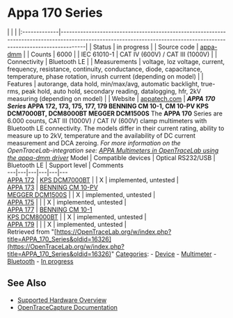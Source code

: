 # Appa 170 Series

| | | |:-------------|---------------------------------------------------------------------------------------------------------------------------------------------------------------------| | Status | in progress | | Source code | [appa-dmm](http://github.com/OpenTraceLab/?p=OpenTraceCapture.git;a=tree;f=src/hardware/appa-dmm) | | Counts | 6000 | | IEC 61010-1 | CAT IV (600V) / CAT III (1000V) | | Connectivity | Bluetooth LE | | Measurements | voltage, loz voltage, current, frequency, resistance, continuity, conductance, diode, capacitance, temperature, phase rotation, inrush current (depending on model) | | Features | autorange, data hold, min/max/avg, automatic backlight, true-rms, peak hold, auto hold, secondary reading, datalogging, hfr, 2kV measuring (depending on model) | | Website | [appatech.com](http://www.appatech.com/en/product-c162925/APPA-170-Series.html) | **_APPA 170 Series_ APPA 172, 173, 175, 177, 179 BENNING CM 10-1, CM 10-PV KPS DCM7000BT, DCM8000BT MEGGER DCM1500S** The **APPA 170** Series are 6.000 counts, CAT III (1000V) / CAT IV (600V) clamp multimeters with Bluetooth LE connectivity. The models differ in their current rating, ability to measure up to 2kV, temperature and the availability of DC current measurement and DCA zeroing. *For more information on the OpenTraceLab-integration see: [APPA Multimeters in OpenTraceLab using the appa-dmm driver](APPA_Multimeters.html "APPA Multimeters")*  Model | Compatible devices | Optical RS232/USB | Bluetooth LE | Support level | Comments  
---|---|---|---|---|---  
[APPA 172](http://www.appatech.com/en/product-651896/APPA-170-SERIES-CLAMP-MULTIMETERS-APPA-172.html) | [KPS DCM7000BT](https://kps-intl.com/na/en/product-list/content/d345367cdF6A) |  | X | implemented, untested |   
[APPA 173](http://www.appatech.com/en/product-651899/APPA-170-SERIES-CLAMP-MULTIMETERS-APPA-173.html) | [BENNING CM 10-PV](https://www.benning.de/products-en/testing-measuring-and-safety-equipment/current-clamp-multimeter/benning-cm-10-pv.html)  
[MEGGER DCM1500S](https://megger.com/solar-clamp-meter-dcm1500s-5) |  | X | implemented, untested |   
[APPA 175](http://www.appatech.com/en/product-651903/APPA-170-SERIES-CLAMP-MULTIMETERS-APPA-175.html) |  |  | X | implemented, untested |   
[APPA 177](http://www.appatech.com/en/product-651900/APPA-170-SERIES-CLAMP-MULTIMETERS-APPA-177.html) | [BENNING CM 10-1](https://www.benning.de/products-en/testing-measuring-and-safety-equipment/current-clamp-multimeter/benning-cm-10-1.html)  
[KPS DCM8000BT](https://kps-intl.com/na/en/product-list/content/5CA6c3f37337) |  | X | implemented, untested |   
[APPA 179](http://www.appatech.com/en/product-651904/APPA-170-SERIES-CLAMP-MULTIMETERS-APPA-179.html) |  |  | X | implemented, untested |   
Retrieved from "[https://OpenTraceLab.org/w/index.php?title=APPA_170_Series&oldid=16326](https://OpenTraceLab.org/w/index.php?title=APPA_170_Series&oldid=16326)" 
[Categories](specialcategories-specialcategories.md): \- [Device](./Category:Device.html "Category:Device") \- [Multimeter](./Category:Multimeter.html "Category:Multimeter") \- [Bluetooth](./Category:Bluetooth.html "Category:Bluetooth") \- [In progress](./Category:In_progress.html "Category:In progress")

## See Also
- [Supported Hardware Overview](../supported-hardware.md)
- [OpenTraceCapture Documentation](../../opentracecapture/overview.md)
